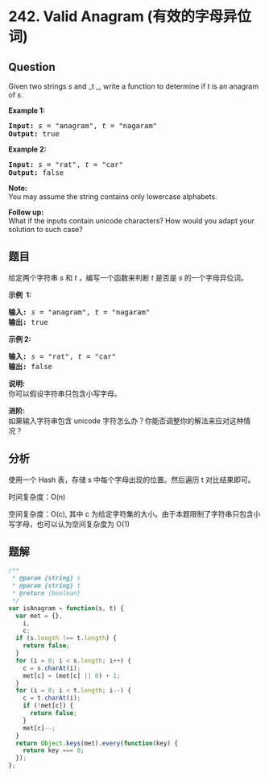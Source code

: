 # 242. Valid Anagram (有效的字母异位词)

## Question

Given two strings _s_ and _t _, write a function to determine if _t_ is an anagram of _s_.

**Example 1:**

<pre><b>Input:</b> <em>s</em> = "anagram", <em>t</em> = "nagaram"
<b>Output:</b> true
</pre>

**Example 2:**

<pre><b>Input:</b> <em>s</em> = "rat", <em>t</em> = "car"
<b>Output: </b>false
</pre>

**Note:**  
You may assume the string contains only lowercase alphabets.

**Follow up:**  
What if the inputs contain unicode characters? How would you adapt your solution to such case?

## 题目

给定两个字符串 _s_ 和 _t_ ，编写一个函数来判断 _t_ 是否是 _s_ 的一个字母异位词。

**示例  1:**

<pre><strong>输入:</strong> <em>s</em> = "anagram", <em>t</em> = "nagaram"
<strong>输出:</strong> true
</pre>

**示例 2:**

<pre><strong>输入:</strong> <em>s</em> = "rat", <em>t</em> = "car"
<strong>输出: </strong>false</pre>

**说明:**  
你可以假设字符串只包含小写字母。

**进阶:**  
如果输入字符串包含 unicode 字符怎么办？你能否调整你的解法来应对这种情况？

## 分析

使用一个 Hash 表，存储 s 中每个字母出现的位置。然后遍历 t 对比结果即可。

时间复杂度：O(n)

空间复杂度：O(c), 其中 c 为给定字符集的大小。由于本题限制了字符串只包含小写字母，也可以认为空间复杂度为 O(1)

## 题解

```javascript
/**
 * @param {string} s
 * @param {string} t
 * @return {boolean}
 */
var isAnagram = function(s, t) {
  var met = {},
    i,
    c;
  if (s.length !== t.length) {
    return false;
  }
  for (i = 0; i < s.length; i++) {
    c = s.charAt(i);
    met[c] = (met[c] || 0) + 1;
  }
  for (i = 0; i < t.length; i--) {
    c = t.charAt(i);
    if (!met[c]) {
      return false;
    }
    met[c]--;
  }
  return Object.keys(met).every(function(key) {
    return key === 0;
  });
};
```
